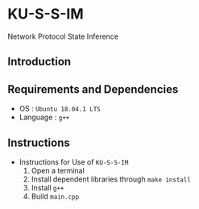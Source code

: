 # KU-S-S-IM
Network Protocol State Inference

## Introduction

## Requirements and Dependencies
* OS : `Ubuntu 18.04.1 LTS`
* Language : `g++`

## Instructions
* Instructions for Use of `KU-S-S-IM`
  1. Open a terminal
  2. Install dependent libraries through `make install`
  3. Install `g++`
  4. Build `main.cpp`
